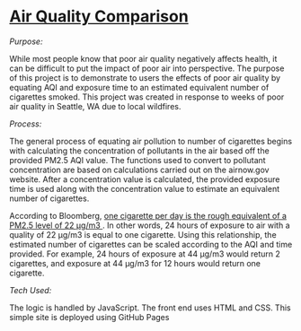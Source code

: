 <h1><a href="https://jch1013.github.io/AQI-Comparison/">Air Quality Comparison</a></h1>


<em>Purpose:</em>

While most people know that poor air quality negatively affects health, it can be difficult to put the impact of poor air into perspective. The purpose of this project is to demonstrate to users the effects of poor air quality by equating AQI and exposure time to an estimated equivalent number of cigarettes smoked. This project was created in response to weeks of poor air quality in Seattle, WA due to local wildfires.


<em>Process:</em>

The general process of equating air pollution to number of cigarettes begins with calculating the concentration of pollutants in the air based off the provided PM2.5 AQI value. The functions used to convert to pollutant concentration are based on calculations carried out on the airnow.gov website. After a concentration value is calculated, the provided exposure time is used along with the concentration value to estimate an equivalent number of cigarettes. 

According to Bloomberg, <a href="https://www.bloomberg.com/news/articles/2018-04-25/the-app-that-translates-air-pollution-into-cigarettes">one cigarette per day is the rough equivalent of a PM2.5 level of 22 μg/m3 </a>. In other words, 24 hours of exposure to air with a quality of 22 μg/m3 is equal to one cigarette. Using this relationship, the estimated number of cigarettes can be scaled according to the AQI and time provided. For example, 24 hours of exposure at 44 μg/m3 would return 2 cigarettes, and exposure at 44 μg/m3 for 12 hours would return one cigarette. 


<em>Tech Used:</em>

The logic is handled by JavaScript. The front end uses HTML and CSS. This simple site is deployed using GitHub Pages
